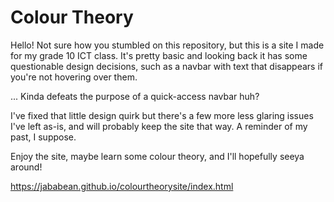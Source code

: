 # Colour Theory
Hello! Not sure how you stumbled on this repository, but this is a site I made for my grade 10 ICT class. 
It's pretty basic and looking back it has some questionable design decisions, such as a navbar with text that disappears if you're not hovering over them.

...
Kinda defeats the purpose of a quick-access navbar huh?

I've fixed that little design quirk but there's a few more less glaring issues I've left as-is, and will probably keep the site that way. 
A reminder of my past, I suppose.

Enjoy the site, maybe learn some colour theory, and I'll hopefully seeya around!

https://jababean.github.io/colourtheorysite/index.html
